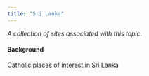 ```yaml
---
title: "Sri Lanka"
---
```



*A collection of sites associated with this topic.*

#### Background

Catholic places of interest in Sri Lanka


